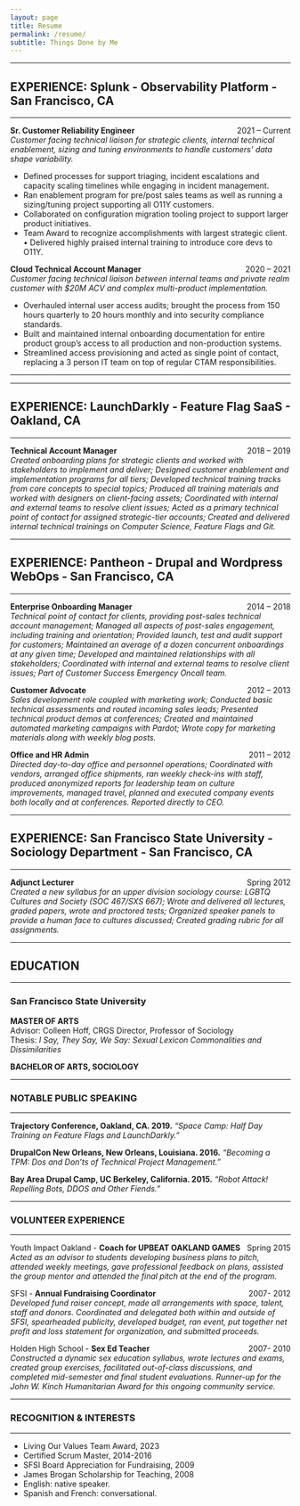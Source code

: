 ```yaml
---
layout: page
title: Resume
permalink: /resume/
subtitle: Things Done by Me
---
```



***
## EXPERIENCE: Splunk - Observability Platform - San Francisco, CA
---------------

**Sr. Customer Reliability Engineer**  <span style="float: right; ">2021 – Current</span>  
_Customer facing technical liaison for strategic clients, internal technical enablement, sizing and tuning environments to handle customers' data shape variability._

- Defined processes for support triaging, incident escalations and capacity scaling timelines while engaging in incident management.
- Ran enablement program for pre/post sales teams as well as running a sizing/tuning project supporting all O11Y customers.
- Collaborated on configuration migration tooling project to support larger product initiatives. 
- Team Award to recognize accomplishments with largest strategic client. • Delivered highly praised internal training to introduce core devs to O11Y.

**Cloud Technical Account Manager**  <span style="float: right; ">2020 – 2021</span>  
_Customer facing technical liaison between internal teams and private realm customer with $20M ACV and complex multi-product implementation._

- Overhauled internal user access audits; brought the process from 150 hours quarterly to 20 hours monthly and into security compliance standards.
- Built and maintained internal onboarding documentation for entire product group’s access to all production and non-production systems.
- Streamlined access provisioning and acted as single point of contact, replacing a 3 person IT team on top of regular CTAM responsibilities.

***

***
## EXPERIENCE: LaunchDarkly - Feature Flag SaaS - Oakland, CA
---------------

**Technical Account Manager**  <span style="float: right; ">2018 – 2019</span>  
_Created onboarding plans for strategic clients and worked with stakeholders to implement and deliver; Designed customer enablement and implementation programs for all tiers; Developed technical training tracks from core concepts to special topics; Produced all training materials and worked with designers on client-facing assets; Coordinated with internal and external teams to resolve client issues; Acted as a primary technical point of contact for assigned strategic-tier accounts; Created and delivered internal technical trainings on Computer Science, Feature Flags and Git._

***
## EXPERIENCE: Pantheon - Drupal and Wordpress WebOps - San Francisco, CA
---------------

**Enterprise Onboarding Manager**  <span style="float: right; ">2014 – 2018</span>  
_Technical point of contact for clients, providing post-sales technical account management; Managed all aspects of post-sales engagement, including training and orientation; Provided launch, test and audit support for customers; Maintained an average of a dozen concurrent onboardings at any given time; Developed and maintained relationships with all stakeholders; Coordinated with internal and external teams to resolve client issues; Part of Customer Success Emergency Oncall team._


**Customer Advocate** <span style="float: right; ">2012 – 2013</span>  
_Sales development role coupled with marketing work; Conducted basic technical assessments and routed incoming sales leads; Presented technical product demos at conferences; Created and maintained automated marketing campaigns with Pardot; Wrote copy for marketing materials along with weekly blog posts._

**Office and HR Admin** <span style="float: right; ">2011 – 2012</span>  
_Directed day-to-day office and personnel operations; Coordinated with vendors, arranged
office shipments, ran weekly check-ins with staff, produced anonymized reports for
leadership team on culture improvements, managed travel, planned and executed
company events both locally and at conferences. Reported directly to CEO._

***
## EXPERIENCE: San Francisco State University - Sociology Department - San Francisco, CA
---------------

**Adjunct Lecturer** <span style="float: right; ">Spring 2012</span>
<br>_Created a new syllabus for an upper division sociology course: LGBTQ Cultures and Society (SOC 467/SXS 667); Wrote and delivered all lectures, graded papers, wrote and proctored tests; Organized speaker panels to provide a human face to cultures discussed; Created grading rubric for all assignments._

***
## EDUCATION
---------------

### San Francisco State University  
**MASTER OF ARTS** 
<br>Advisor: Colleen Hoff, CRGS Director, Professor of Sociology<br>
Thesis: *I Say, They Say, We Say: Sexual Lexicon Commonalities and Dissimilarities*  

**BACHELOR OF ARTS, SOCIOLOGY** 
***
### NOTABLE PUBLIC SPEAKING
---------------
**Trajectory Conference, Oakland, CA. 2019.**
*“Space Camp: Half Day Training on Feature Flags and LaunchDarkly.”*

**DrupalCon New Orleans, New Orleans, Louisiana. 2016.**
*“Becoming a TPM: Dos and Don’ts of Technical Project Management.”*

**Bay Area Drupal Camp, UC Berkeley, California. 2015.**
*“Robot Attack! Repelling Bots, DDOS and Other Fiends.”*

***
### VOLUNTEER EXPERIENCE
---------------
Youth Impact Oakland - **Coach for UPBEAT OAKLAND GAMES** <span style="float: right; "> Spring 2015</span>
 <br>_Acted as an advisor to students developing business plans to pitch, attended weekly meetings, gave professional feedback on plans, assisted the group mentor and attended the final pitch at the end of the program._

SFSI - **Annual Fundraising Coordinator** <span style="float: right; ">2007- 2012</span>  
_Developed fund raiser concept, made all arrangements with space, talent, staff and donors. Coordinated and delegated both within and outside of SFSI, spearheaded publicity, developed budget, ran event, put together net profit and loss statement for organization, and submitted proceeds._

Holden High School - **Sex Ed Teacher** <span style="float: right; ">2007- 2010</span>  
_Constructed a dynamic sex education syllabus, wrote lectures and exams, created group exercises, facilitated out-of-class discussions, and completed mid-semester and final student evaluations. Runner-up for the John W. Kinch Humanitarian Award for this ongoing community service._

***
### RECOGNITION & INTERESTS
---------------
- Living Our Values Team Award, 2023
- Certified Scrum Master, 2014-2016
- SFSI Board Appreciation for Fundraising, 2009
- James Brogan Scholarship for Teaching, 2008
- English: native speaker.
- Spanish and French: conversational.
